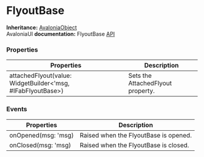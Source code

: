 # FlyoutBase

**Inheritance:** [AvaloniaObject](https://reference.avaloniaui.net/api/Avalonia/AvaloniaObject/)\
AvaloniaUI **documentation:** FlyoutBase [API](https://reference.avaloniaui.net/api/Avalonia.Controls.Primitives/FlyoutBase/)

### Properties&#x20;

| Properties                                                  | Description                       |
| ----------------------------------------------------------- | --------------------------------- |
| attachedFlyout(value: WidgetBuilder<'msg, #IFabFlyoutBase>) | Sets the AttachedFlyout property. |

### Events&#x20;

| Properties          | Description                           |
| ------------------- | ------------------------------------- |
| onOpened(msg: 'msg) | Raised when the FlyoutBase is opened. |
| onClosed(msg: 'msg) | Raised when the FlyoutBase is closed. |

